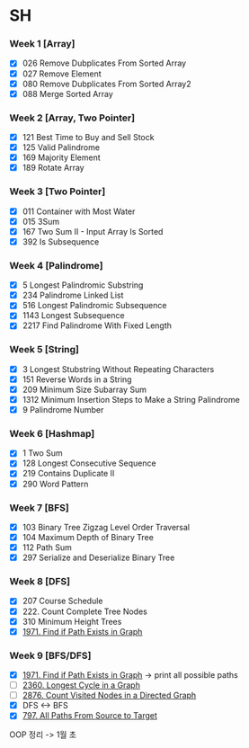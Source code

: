 # **SH**

### Week 1 [Array]

- [X] 026 Remove Dubplicates From Sorted Array
- [X] 027 Remove Element
- [X] 080 Remove Dubplicates From Sorted Array2
- [X] 088 Merge Sorted Array

### Week 2 [Array, Two Pointer]

* [X] 121 Best Time to Buy and Sell Stock
* [X] 125 Valid Palindrome
* [X] 169 Majority Element
* [X] 189 Rotate Array

### Week 3 [Two Pointer]

- [X] 011 Container with Most Water
- [X] 015 3Sum
- [X] 167 Two Sum II - Input Array Is Sorted
- [X] 392 Is Subsequence

### Week 4 [Palindrome]

- [X] 5 Longest Palindromic Substring
- [X] 234 Palindrome Linked List
- [X] 516 Longest Palindromic Subsequence
- [X] 1143 Longest Subsequence
- [X] 2217 Find Palindrome With Fixed Length

### Week 5 [String]

- [X] 3 Longest Stubstring Without Repeating Characters
- [X] 151 Reverse Words in a String
- [X] 209 Minimum Size Subarray Sum
- [X] 1312 Minimum Insertion Steps to Make a String Palindrome
- [X] 9 Palindrome Number

### Week 6 [Hashmap]

- [X] 1 Two Sum
- [X] 128 Longest Consecutive Sequence
- [X] 219 Contains Duplicate II
- [X] 290 Word Pattern

### Week 7 [BFS]

- [X] 103 Binary Tree Zigzag Level Order Traversal
- [X] 104 Maximum Depth of Binary Tree
- [X] 112 Path Sum
- [X] 297 Serialize and Deserialize Binary Tree

### Week 8 [DFS]

- [X] 207 Course Schedule
- [X] 222. Count Complete Tree Nodes
- [X] 310 Minimum Height Trees
- [X] [1971. Find if Path Exists in Graph](https://leetcode.com/problems/find-if-path-exists-in-graph)

### Week 9 [BFS/DFS]

- [X] [1971. Find if Path Exists in Graph](https://leetcode.com/problems/find-if-path-exists-in-graph) -> print all possible paths
- [ ] [2360. Longest Cycle in a Graph](https://leetcode.com/problems/longest-cycle-in-a-graph)
- [ ] [2876. Count Visited Nodes in a Directed Graph](https://leetcode.com/problems/count-visited-nodes-in-a-directed-graph)
- [X] DFS <-> BFS
- [X] [797. All Paths From Source to Target](https://leetcode.com/problems/all-paths-from-source-to-target/)

OOP 정리 -> 1월 초
